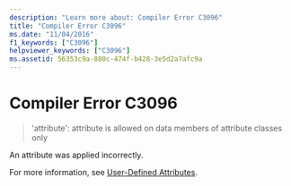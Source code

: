 ```yaml
---
description: "Learn more about: Compiler Error C3096"
title: "Compiler Error C3096"
ms.date: "11/04/2016"
f1_keywords: ["C3096"]
helpviewer_keywords: ["C3096"]
ms.assetid: 56353c9a-800c-474f-b428-3e5d2a7afc9a
---
```

# Compiler Error C3096

> 'attribute': attribute is allowed on data members of attribute classes only

An attribute was applied incorrectly.

For more information, see [User-Defined Attributes](../../extensions/user-defined-attributes-cpp-component-extensions.md).

